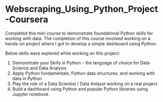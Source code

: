 # Webscraping_Using_Python_Project-Coursera

Completed this mini course to demonstrate foundational Python skills for working with data. The completion of this course involved working on a hands-on project where I got to develop a simple dashboard using Python.

Below skills were explored while working on this project:

1. Demonstrate your Skills in Python - the language of choice for Data Science and Data Analysis
2. Apply Python fundamentals, Python data structures, and working with data in Python
3. Play the role of a Data Scientist / Data Anlayst working on a real project
4. Build a dashboard using Python and popular Python libraries using Jupyter notebook
